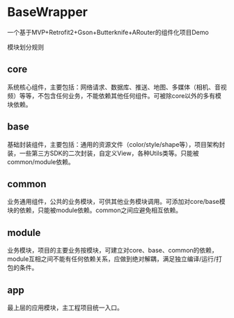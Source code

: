 # BaseWrapper
一个基于MVP+Retrofit2+Gson+Butterknife+ARouter的组件化项目Demo

模块划分规则

## core
系统核心组件，主要包括：网络请求、数据库、推送、地图、多媒体（相机、音视频）等等，不包含任何业务，不能依赖其他任何组件。可被除core以外的多有模块依赖。

## base
基础封装组件，主要包括：通用的资源文件（color/style/shape等），项目架构封装，一些第三方SDK的二次封装，自定义View，各种Utils类等。只能被common/module依赖。

## common
业务通用组件，公共的业务模块，可供其他业务模块调用。可添加对core/base模块的依赖，只能被module依赖。common之间应避免相互依赖。

## module
业务模块，项目的主要业务按模块，可建立对core、base、common的依赖，module互相之间不能有任何依赖关系，应做到绝对解耦，满足独立编译/运行/打包的条件。

## app
最上层的应用模块，主工程项目统一入口。

